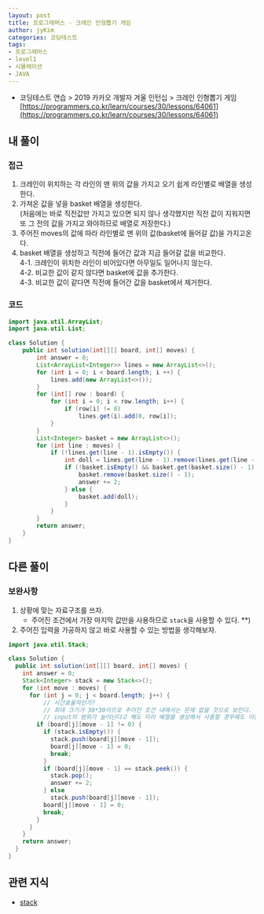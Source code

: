```yaml
---
layout: post
title: 프로그래머스 - 크레인 인형뽑기 게임
author: jyKim
categories: 코딩테스트
tags:
- 프로그래머스
- level1
- 시뮬레이션
- JAVA
---
```


- 코딩테스트 연습 > 2019 카카오 개발자 겨울 인턴십 > 크레인 인형뽑기 게임  
[https://programmers.co.kr/learn/courses/30/lessons/64061](https://programmers.co.kr/learn/courses/30/lessons/64061)
  
## 내 풀이

### 접근
1. 크레인이 위치하는 각 라인의 맨 위의 값을 가지고 오기 쉽게 라인별로 배열을 생성한다.
2. 가져온 값을 넣을 basket 배열을 생성한다.  
   (처음에는 바로 직전값만 가지고 있으면 되지 않나 생각했지만 직전 값이 지워지면 또 그 전의 값을 가지고 와야하므로 배열로 저장한다.)
3. 주어진 moves의 값에 따라 라인별로 맨 위의 값(basket에 들어갈 값)을 가지고온다.  
4. basket 배열을 생성하고 직전에 들어간 값과 지금 들어갈 값을 비교한다.  
   4-1. 크레인이 위치한 라인이 비어있다면 아무일도 일어나지 않는다.  
   4-2. 비교한 값이 같지 않다면 basket에 값을 추가한다.  
   4-3. 비교한 값이 같다면 직전에 들어간 값을 basket에서 제거한다.  


### 코드

```java
import java.util.ArrayList;
import java.util.List;

class Solution {
    public int solution(int[][] board, int[] moves) {
        int answer = 0;
        List<ArrayList<Integer>> lines = new ArrayList<>();
        for (int i = 0; i < board.length; i ++) {
            lines.add(new ArrayList<>());
        }
        for (int[] row : board) {
            for (int i = 0; i < row.length; i++) {
                if (row[i] != 0)
                    lines.get(i).add(0, row[i]);
            }
        }
        List<Integer> basket = new ArrayList<>();
        for (int line : moves) {
            if (!lines.get(line - 1).isEmpty()) {
                int doll = lines.get(line - 1).remove(lines.get(line - 1).size() - 1);
                if (!basket.isEmpty() && basket.get(basket.size() - 1) == doll) {
                    basket.remove(basket.size() - 1);
                    answer += 2;
                } else {
                    basket.add(doll);
                }
            }
        }
        return answer;
    }
}
```


## 다른 풀이
### 보완사항
1. 상황에 맞는 자료구조를 쓰자.  
    - 주어진 조건에서 가장 마지막 값만을 사용하므로 `stack`을 사용할 수 있다.
    **) 
2. 주어진 입력을 가공하지 않고 바로 사용할 수 있는 방법을 생각해보자.

```java
import java.util.Stack;

class Solution {
  public int solution(int[][] board, int[] moves) {
    int answer = 0;
    Stack<Integer> stack = new Stack<>();
    for (int move : moves) {
      for (int j = 0; j < board.length; j++) { 
          // 시간효율적인가?
          // 최대 크기가 30*30이므로 주어진 조건 내에서는 문제 없을 것으로 보인다.
          // input의 범위가 늘어난다고 해도 미리 배열을 생성해서 사용할 경우에도 이중 for문을 돌게되므로 비슷할 것.(O(n^2))
        if (board[j][move - 1] != 0) {
          if (stack.isEmpty()) {
            stack.push(board[j][move - 1]);
            board[j][move - 1] = 0;
            break;
          }
          if (board[j][move - 1] == stack.peek()) {
            stack.pop();
            answer += 2;
          } else
            stack.push(board[j][move - 1]);
          board[j][move - 1] = 0;
          break;
        }
      }
    }
    return answer;
  }
}
```

## 관련 지식
- [stack](https://kjy11.github.io/blog/자료구조/2022/05/02/자료구조-stack.html)
